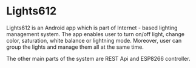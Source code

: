 # Lights612
Lights612 is an Android app which is part of Internet - based lighting management system. 
The app enables user to turn on/off light, change color, saturation, white balance or lightning mode. 
Moreover, user can group the lights and manage them all at the same time.

The other main parts of the system are REST Api and ESP8266 controller.
